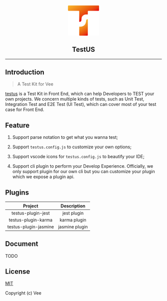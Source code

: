 <p align="center"><a href="https://github.com/veeui/vee-testus#readme" target="_blank"><img src="./docs/assets/testus.png" width="100"></a></p>

<h2 align="center">TestUS</h2>

<hr/>

## Introduction

> A Test Kit for Vee

[testus](https://github.com/veeui/vee-testus#readme) is a Test Kit in Front End, which can help Developers to TEST your own projects. We concern multiple kinds of tests, such as Unit Test, Integration Test and E2E Test (UI Test), which can cover most of your test case for Front End.
## Feature

1. Support parse notation to get what you wanna test;

2. Support ``testus.config.js`` to customize your own options;

3. Support vscode icons for ``testus.config.js`` to beautify your IDE;

4. Support cli plugin to perform your Develop Experience. Officially, we only support plugin for our own cli but you can customize your plugin which we expose a plugin api.

## Plugins

|Project|Description|
|:-:|:-:|
|testus-plugin-jest |jest plugin|
|testus-plugin-karma |karma plugin|
|testus-plugin-jasmine |jasmine plugin|

## Document

TODO

## License

[MIT](http://opensource.org/license/MIT)

Copyright (c) Vee
